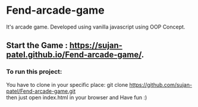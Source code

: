 # Fend-arcade-game
It's arcade game. Developed using vanilla javascript using OOP Concept.

## Start the Game : https://sujan-patel.github.io/Fend-arcade-game/.

### To run this project: <br/>
You have to clone in your specific place: git clone https://github.com/sujan-patel/Fend-arcade-game.git <br/>
then just open index.html in your browser and Have fun :)
